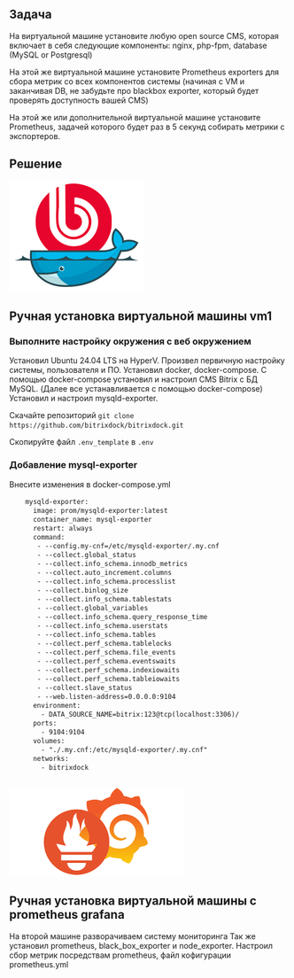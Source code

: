 ## Задача

На виртуальной машине установите любую open source CMS, которая включает в себя следующие компоненты: nginx, php-fpm, database (MySQL or Postgresql)

На этой же виртуальной машине установите Prometheus exporters для сбора метрик со всех компонентов системы (начиная с VM и заканчивая DB, не забудьте про blackbox exporter, который будет проверять доступность вашей CMS)

На этой же или дополнительной виртуальной машине установите Prometheus, задачей которого будет раз в 5 секунд собирать метрики с экспортеров.

## Решение
![Alt text](../img/logo.jpg?raw=true "BitrixDock")

## Ручная установка виртуальной машины vm1
### Выполните настройку окружения с веб окружением 

Установил Ubuntu 24.04 LTS на HyperV.
Произвел первичную настройку системы, пользователя и ПО.
Установил docker, docker-compose.
С помощью docker-compose установил и настроил CMS Bitrix с БД MySQL. (Далее все устанавливается с помощью docker-compose)
Установил и настроил mysqld-exporter. 

Скачайте репозиторий `git clone https://github.com/bitrixdock/bitrixdock.git`

Скопируйте файл `.env_template` в `.env`

### Добавление mysql-exporter
Внесите изменения в docker-compose.yml
````
    mysqld-exporter:
      image: prom/mysqld-exporter:latest
      container_name: mysql-exporter
      restart: always
      command:
       - --config.my-cnf=/etc/mysqld-exporter/.my.cnf
       - --collect.global_status
       - --collect.info_schema.innodb_metrics
       - --collect.auto_increment.columns
       - --collect.info_schema.processlist
       - --collect.binlog_size
       - --collect.info_schema.tablestats
       - --collect.global_variables
       - --collect.info_schema.query_response_time
       - --collect.info_schema.userstats
       - --collect.info_schema.tables
       - --collect.perf_schema.tablelocks
       - --collect.perf_schema.file_events
       - --collect.perf_schema.eventswaits
       - --collect.perf_schema.indexiowaits
       - --collect.perf_schema.tableiowaits
       - --collect.slave_status
       - --web.listen-address=0.0.0.0:9104
      environment:
        - DATA_SOURCE_NAME=bitrix:123@tcp(localhost:3306)/
      ports:
        - 9104:9104
      volumes:
        - "./.my.cnf:/etc/mysqld-exporter/.my.cnf"
      networks:
        - bitrixdock
````

##
![Alt text](../img/prom_graf.png?raw=true "BitrixDock")

## Ручная установка виртуальной машины с prometheus grafana
На второй машине разворачиваем систему мониторинга
Так же установил prometheus, black_box_exporter и node_exporter.
Настроил сбор метрик посредствам prometheus, файл кофигурации prometheus.yml


